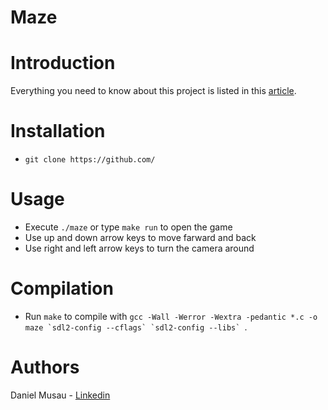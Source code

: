 # Maze
# Introduction
Everything you need to know about this project is listed in this [article]().
# Installation
* ```git clone https://github.com/```
# Usage
* Execute ```./maze``` or type ```make run``` to open the game
* Use up and down arrow keys to move farward and back
* Use right and left arrow keys to turn the camera around
# Compilation
* Run ```make``` to compile with ```gcc -Wall -Werror -Wextra -pedantic *.c -o maze `sdl2-config --cflags` `sdl2-config --libs` ```.
# Authors
Daniel Musau - [Linkedin](www.linkedin.com/in/daniel-musau)
